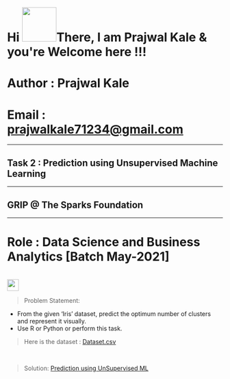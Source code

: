 <h1 align="left">Hi <img src="https://raw.githubusercontent.com/nixin72/nixin72/master/wave.gif" width="80px",height"70">There, I am Prajwal Kale & you're Welcome here !!! </h1>

# Author : Prajwal Kale
# Email  : prajwalkale71234@gmail.com
___
## Task 2 : Prediction using Unsupervised Machine Learning
___
## GRIP @ The Sparks Foundation
____
# Role : Data Science and Business Analytics [Batch May-2021]
<br>
<img height="27" src="https://img.shields.io/badge/Prediction using Unsupervised ML -Level  Beginner-purple.svg?&style=for-the-badge&logo=TheSparksFoundation&logoColor=blue"/>
<br>

> Problem Statement:
- From the given ‘Iris’ dataset, predict the optimum number of clusters and
represent it visually.<br>
- Use R or Python or perform this task.<br>

> Here is the dataset :
<a href="https://github.com/PrajwalGKale/THE-SPARKS-FOUNDATION/blob/master/Prediction%20using%20Unsupervised%20ML/Iris.csv">Dataset.csv</a>
<br>

> Solution:
<a href="https://github.com/PrajwalGKale/Spark_Projects/blob/main/Prediction%20using%20Unsupervised%20ML/Task_02.ipynb"> Prediction using UnSupervised ML</a>

<!-- > Demo:
<a href="https://youtu.be/HV0tD0OQF5w">Prediction using Unsupervised ML</a> -->
